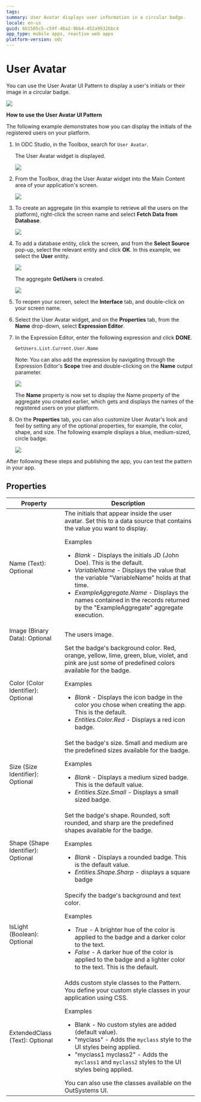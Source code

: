 ```yaml
---
tags: 
summary: User Avatar displays user information in a circular badge.
locale: en-us
guid: 6b1585c5-c59f-48a2-9bb4-452a9932bbc4
app_type: mobile apps, reactive web apps
platform-version: odc
---
```


# User Avatar

You can use the User Avatar UI Pattern to display a user's initials or their image in a circular badge.

![](<images/useravatar-4-ss.png>)

**How to use the User Avatar UI Pattern**


The following example demonstrates how you can display the initials of the registered users on your platform.

1. In ODC Studio, in the Toolbox, search for `User Avatar`.

    The User Avatar widget is displayed.

    ![](<images/useravatar-1-ss.png>)

1. From the Toolbox, drag the User Avatar widget into the Main Content area of your application's screen.

    ![](<images/useravatar-2-ss.png>)

1. To create an aggregate (in this example to retrieve all the users on the platform), right-click the screen name and select **Fetch Data from Database**.

    ![](<images/useravatar-3-ss.png>)

1. To add a database entity, click the screen, and from the **Select Source** pop-up, select the relevant entity and click **OK**. In this example, we select the **User** entity.

    ![](<images/useravatar-5-ss.png>)

    The aggregate **GetUsers** is created.

    ![](<images/useravatar-6-ss.png>)

1. To reopen your screen, select the **Interface** tab, and double-click on your screen name.

1. Select the User Avatar widget, and on the **Properties** tab, from the **Name** drop-down, select **Expression Editor**.

1. In the Expression Editor, enter the following expression and click **DONE**.

    `GetUsers.List.Current.User.Name`

    Note: You can also add the expression by navigating through the Expression Editor's **Scope** tree and double-clicking on the **Name** output parameter.

    ![](<images/useravatar-7-ss.png>)

    The **Name** property is now set to display the Name property of the aggregate you created earlier, which gets and displays the names of the registered users on your platform.

1. On the **Properties** tab, you can also customize User Avatar's look and feel by setting any of the optional properties, for example, the color, shape, and size. The following example displays a blue, medium-sized, circle badge.  

    ![](<images/useravatar-8-ss.png>)

After following these steps and publishing the app, you can test the pattern in your app.

## Properties

| Property                           | Description                                                                                                                                                                                                                                                                                                                                                                                                                                                                                                                                                                                                                             |
|------------------------------------|-----------------------------------------------------------------------------------------------------------------------------------------------------------------------------------------------------------------------------------------------------------------------------------------------------------------------------------------------------------------------------------------------------------------------------------------------------------------------------------------------------------------------------------------------------------------------------------------------------------------------------------------|
| Name (Text): Optional              | The initials that appear inside the user avatar. Set this to a data source that contains the value you want to display. <p>Examples <ul><li>_Blank_ - Displays the initials JD (John Doe). This is the default.</li><li>_VariableName_ - Displays the value that the variable "VariableName" holds at that time.</li><li>_ExampleAggregate.Name_ - Displays the names contained in the records returned by the "ExampleAggregate" aggregate execution.</li></ul></p>                                                                                                                                                                    |
| Image (Binary Data): Optional      | The users image.                                                                                                                                                                                                                                                                                                                                                                                                                                                                                                                                                                                                                        |
| Color (Color Identifier): Optional | Set the badge's background color. Red, orange, yellow, lime, green, blue, violet, and pink are just some of predefined colors available for the badge. <p>Examples <ul><li>_Blank_ - Displays the icon badge in the color you chose when creating the app. This is the default.</li><li>_Entities.Color.Red_ - Displays a red icon badge.</li></ul></p>                                                                                                                                                                                                                                                                                 |
| Size (Size Identifier): Optional   | Set the badge's size. Small and medium are the predefined sizes available for the badge. <p>Examples <ul><li>_Blank_ - Displays a medium sized badge. This is the default value. </li><li>_Entities.Size.Small_ - Displays a small sized badge.</li></ul></p>                                                                                                                                                                                                                                                                                                                                                                           |
| Shape (Shape Identifier): Optional | Set the badge's shape. Rounded, soft rounded, and sharp are the predefined shapes available for the badge. <p>Examples <ul><li>_Blank_ - Displays a rounded badge. This is the default value.</li><li>_Entities.Shape.Sharp_ - displays a square badge</li></ul></p>                                                                                                                                                                                                                                                                                                                                                                    |
| IsLight (Boolean): Optional        | Specify the badge's background and text color. <p>Examples <ul><li>_True_ - A brighter hue of the color is applied to the badge and a darker color to the text.</li><li>_False_ - A darker hue of the color is applied to the badge and a lighter color to the text. This is the default.</li></ul></p>                                                                                                                                                                                                                                                                                                                                 |
| ExtendedClass (Text): Optional     | Adds custom style classes to the Pattern. You define your custom style classes in your application using CSS. <p>Examples <ul><li>Blank - No custom styles are added (default value).</li><li>"myclass" - Adds the ``myclass`` style to the UI styles being applied.</li><li>"myclass1 myclass2" - Adds the ``myclass1`` and ``myclass2`` styles to the UI styles being applied.</li></ul></p>You can also use the classes available on the OutSystems UI. |
